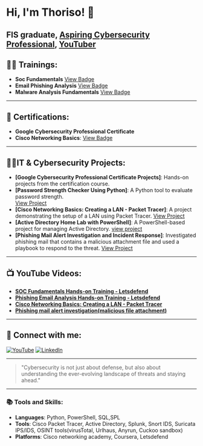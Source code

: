 # Hi, I'm Thoriso! 👋
FIS graduate, [Aspiring Cybersecurity Professional](https://www.linkedin.com/in/thoriso-maditse-01ab84220/), [YouTuber](https://www.youtube.com/@Thoriso_Maditse)
---

## 🏋️‍♂️ Trainings:
- **Soc Fundamentals** [View Badge](https://app.letsdefend.io/my-rewards/detail/b944c0e5-7584-4110-9cbd-dcd10107ab02)
- **Email Phishing Analysis** [View Badge](https://app.letsdefend.io/my-rewards/detail/d253c2bd-3742-4678-8ec6-35aa9cfbeaec)
- **Malware Analysis Fundamentals** [View Badge](https://app.letsdefend.io/my-rewards/detail/8ddbd154deb743b0afe63298f883cf34)

---

## 📃 Certifications:
- **Google Cybersecurity Professional Certificate**
- **Cisco Networking Basics**: [View Badge](https://www.credly.com/badges/ffe6691f-fe40-47e1-87f5-f40d5cbc7c82/linked_in_profile)

---

## 👨‍💻IT & Cybersecurity Projects:
- **[Google Cybersecurity Professional Certificate Projects]**: Hands-on projects from the certification course.
- **[Password Strength Checker Using Python]**: A Python tool to evaluate password strength.  
  [View Project](https://github.com/ThorisoM-hub/Password-strength-checker)
- **[Cisco Networking Basics: Creating a LAN - Packet Tracer]**: A project demonstrating the setup of a LAN using Packet Tracer.
  [View Project](https://github.com/ThorisoM-hub/Cisco-Networking-Basics-Creating-a-LAN---Cisco-Packet-Tracer/blob/main/README.md)
- **[Active Directory Home Lab with PowerShell]**: A PowerShell-based project for managing Active Directory.
  [view project](https://github.com/ThorisoM-hub/-Active-Directory-Home-Lab-Using-PowerShell/blob/main/README.md)
- **[Phishing Mail Alert Investigation and Incident Response]**: Investigated phishing mail that contains a malicious attachment file and used a playbook to respond to the threat.
  [View Project](https://github.com/ThorisoM-hub/phishing-mail-alert-investigation-of-malicious-file-attachment)

---

## 📺 YouTube Videos:
- **[SOC Fundamentals Hands-on Training - Letsdefend](https://www.youtube.com/watch?v=xixPMpCss7w&t=2s)**
- **[Phishing Email Analysis Hands-on Training - Letsdefend](https://www.youtube.com/watch?v=pYIo-_UVD5o)**
- **[Cisco Networking Basics: Creating a LAN - Packet Tracer](https://www.youtube.com/watch?v=jOmqFi28hDI&list=PLC0b3C1jAAo4DxLxsaXrt0SLeLSFQq-t-&index=1)**
- **[Phishing mail alert investigation(malicious file attachment)](https://www.youtube.com/watch?v=erbS2OB38ww)**

---

## 🤳 Connect with me:
[![YouTube](https://img.shields.io/badge/YouTube-@Thoriso_Maditse-red)](https://www.youtube.com/@Thoriso_Maditse)  [![LinkedIn](https://img.shields.io/badge/LinkedIn-Thoriso_Maditse-blue)](https://www.linkedin.com/in/thoriso-maditse-01ab84220/)

---

> "Cybersecurity is not just about defense, but also about understanding the ever-evolving landscape of threats and staying ahead."

---

### 📚 Tools and Skills:
- **Languages**: Python, PowerShell, SQL,SPL
- **Tools**: Cisco Packet Tracer, Active Directory, Splunk, Snort IDS, Suricata IPS/IDS, OSINT tools(virusTotal, Urlhaus, Anyrun, Cuckoo sandbox)
- **Platforms**: Cisco networking academy, Coursera, Letsdefend




<!--

-->
